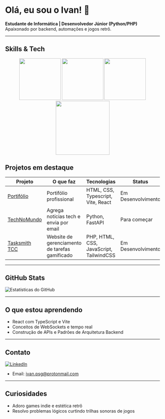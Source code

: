 # Olá, eu sou o Ivan! 👋

**Estudante de Informática | Desenvolvedor Júnior (Python/PHP)**  
Apaixonado por backend, automações e jogos retrô.

---

##  Skills & Tech
<div align="center">
  <img src="https://img.shields.io/badge/-Python-d4d413?logo=python" width="135"> 
  <img src="https://img.shields.io/badge/-FastAPI-3613d4?logo=fastapi" width="135">
  <img src="https://img.shields.io/badge/-PHP 8+-0b1715?logo=php" width="135">
  <img src="https://img.shields.io/badge/-TypeScript-1319d4?logo=typescript" width="175">   
</div>

##  Projetos em destaque
| Projeto | O que faz | Tecnologias | Status |
|--------|-----------|-------------|--------|
| [Portifólio](https://github.com/IvanPSG-BR/ivandev-portfolio) | Portifólio profissional | HTML, CSS, Typescript, Vite, React | Em Desenvolvimento |
| [TechNoMundo](url) | Agrega notícias tech e envia por email | Python, FastAPI | Para começar |
| [Tasksmith TCC](https://github.com/IvanPSG-BR/Tasksmith-TCC) | Website de gerenciamento de tarefas gamificado | PHP, HTML, CSS, JavaScript, TailwindCSS | Em Desenvolvimento |

---

##  GitHub Stats  
![Estatísticas do GitHub](https://github-readme-stats.vercel.app/api?username=ivanpsg-br&show_icons=true&theme=radical)

---

##  O que estou aprendendo  
- React com TypeScript e Vite  
- Conceitos de WebSockets e tempo real
- Construção de APIs e Padrões de Arquitetura Backend

---

##  Contato  
[![LinkedIn](https://img.icons8.com/?size=50&id=13930&format=png&color=000000)](https://www.linkedin.com/in/ivan-psg-developer/)

- Email: ivan.psg@protonmail.com
---

##  Curiosidades  
- Adoro games indie e estética retrô  
- Resolvo problemas lógicos curtindo trilhas sonoras de jogos 
